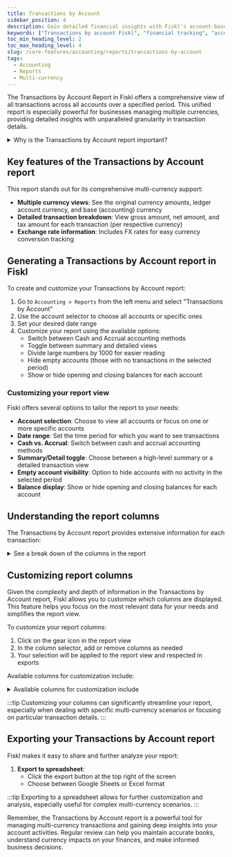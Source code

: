 ```yaml
---
title: Transactions by Account
sidebar_position: 4
description: Gain detailed financial insights with Fiskl's account-based transaction tracking. Maintain organized records for informed decision-making.
keywords: ["Transactions by account Fiskl", "financial tracking", "account management", "accounting software"]
toc_min_heading_level: 2
toc_max_heading_level: 4
slug: /core-features/accounting/reports/transactions-by-account
tags:
  - Accounting
  - Reports
  - Multi-currency
---
```


The Transactions by Account Report in Fiskl offers a comprehensive view of all transactions across all accounts over a specified period. This unified report is especially powerful for businesses managing multiple currencies, providing detailed insights with unparalleled granularity in transaction details.

<details>
<summary>Why is the Transactions by Account report important?</summary>

The Transactions by Account report is essential because it:
- Offers a detailed view of all transactions for selected accounts
- Provides multi-currency support at an unprecedented level of detail
- Helps track and reconcile transactions across different currencies
- Allows for in-depth analysis of account activity over time
</details>

## Key features of the Transactions by Account report

This report stands out for its comprehensive multi-currency support:

- **Multiple currency views**: See the original currency amounts, ledger account currency, and base (accounting) currency
- **Detailed transaction breakdown**: View gross amount, net amount, and tax amount for each transaction (per respective currency)
- **Exchange rate information**: Includes FX rates for easy currency conversion tracking

## Generating a Transactions by Account report in Fiskl

To create and customize your Transactions by Account report:

1. Go to `Accounting > Reports` from the left menu and select "Transactions by Account"
2. Use the account selector to choose all accounts or specific ones
3. Set your desired date range
4. Customize your report using the available options:
   - Switch between Cash and Accrual accounting methods
   - Toggle between summary and detailed views
   - Divide large numbers by 1000 for easier reading
   - Hide empty accounts (those with no transactions in the selected period)
   - Show or hide opening and closing balances for each account

### Customizing your report view

Fiskl offers several options to tailor the report to your needs:

- **Account selection**: Choose to view all accounts or focus on one or more specific accounts
- **Date range**: Set the time period for which you want to see transactions
- **Cash vs. Accrual**: Switch between cash and accrual accounting methods
- **Summary/Detail toggle**: Choose between a high-level summary or a detailed transaction view
- **Empty account visibility**: Option to hide accounts with no activity in the selected period
- **Balance display**: Show or hide opening and closing balances for each account

## Understanding the report columns

The Transactions by Account report provides extensive information for each transaction:

<details>
<summary>See a break down of the columns in the report</summary>


1. **Account**: The name of the account
1. **Date**: The date of the transaction
1. **Type**: The type of transaction (e.g., invoice, expense, transfer)
1. **Name**: The name of the client or vendor
1. **Category**: The category assigned to the transaction
1. **Description**: A brief description of the transaction

**For amounts, the report shows:**

1. **Gross amount**: Total transaction amount
1. **Net amount**: Amount excluding tax
1. **Tax amount**: Tax portion of the transaction

**Each of these amounts (Gross, Net, Tax) is shown in three currencies:

- **Original currency**: The currency in which the transaction was originally recorded
- **Account currency**: The currency of the account (for revenue and expenses, this is the base currency)
- **Base currency**: Your company's base accounting currency

1. **Balance**: Running balance of the account (if enabled)
1. **Tax rate**: Applicable tax rate for the transaction
1. **FX rate**: Exchange rate between the base currency and account currency

</details>

## Customizing report columns

Given the complexity and depth of information in the Transactions by Account report, Fiskl allows you to customize which columns are displayed. This feature helps you focus on the most relevant data for your needs and simplifies the report view.

To customize your report columns:

1. Click on the gear icon in the report view
2. In the column selector, add or remove columns as needed
3. Your selection will be applied to the report view and respected in exports

Available columns for customization include:

<details>
<summary>Available columns for customization include</summary>

- Number
- Type
- Client/Vendor
- Description
- Gross Amount (Original currency)
- Net Amount (Original currency)
- Tax Amount (Original currency)
- FX rate

</details>

:::tip
Customizing your columns can significantly streamline your report, especially when dealing with specific multi-currency scenarios or focusing on particular transaction details.
:::


## Exporting your Transactions by Account report

Fiskl makes it easy to share and further analyze your report:

1. **Export to spreadsheet**:
   - Click the export button at the top right of the screen
   - Choose between Google Sheets or Excel format

:::tip
Exporting to a spreadsheet allows for further customization and analysis, especially useful for complex multi-currency scenarios.
:::

Remember, the Transactions by Account report is a powerful tool for managing multi-currency transactions and gaining deep insights into your account activities. Regular review can help you maintain accurate books, understand currency impacts on your finances, and make informed business decisions.
